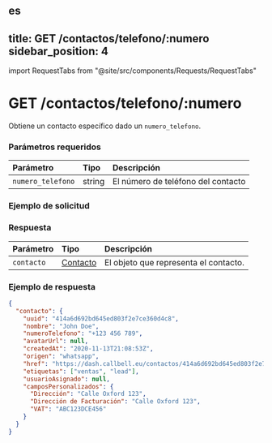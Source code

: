 es
---
title: GET /contactos/telefono/:numero
sidebar_position: 4
---

import RequestTabs from "@site/src/components/Requests/RequestTabs"

# GET /contactos/telefono/:numero

Obtiene un contacto específico dado un `numero_telefono`.

### Parámetros requeridos

| Parámetro       | Tipo   | Descripción                             |
| :-------------- | :----- | :-------------------------------------- |
| `numero_telefono` | string | El número de teléfono del contacto       |

### Ejemplo de solicitud

<RequestTabs endpoint='contacts_api' request="get_contact_by_phone"/>

### Respuesta

| Parámetro | Tipo                                           | Descripción                 |
| :-------- | :--------------------------------------------- | :-------------------------- |
| `contacto`| [Contacto](/api/reference/object_types/contact)| El objeto que representa el contacto. |

### Ejemplo de respuesta

```json title=response.json
{
  "contacto": {
    "uuid": "414a6d692bd645ed803f2e7ce360d4c8",
    "nombre": "John Doe",
    "numeroTelefono": "+123 456 789",
    "avatarUrl": null,
    "createdAt": "2020-11-13T21:08:53Z",
    "origen": "whatsapp",
    "href": "https://dash.callbell.eu/contactos/414a6d692bd645ed803f2e7ce360d4c8",
    "etiquetas": ["ventas", "lead"],
    "usuarioAsignado": null,
    "camposPersonalizados": {
      "Dirección": "Calle Oxford 123",
      "Dirección de Facturación": "Calle Oxford 123",
      "VAT": "ABC123DCE456"
    }
  }
}
```